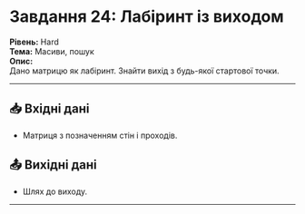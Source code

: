 # Завдання 24: Лабіринт із виходом
**Рівень:** Hard  
**Тема:** Масиви, пошук  
**Опис:**  
Дано матрицю як лабіринт. Знайти вихід з будь-якої стартової точки.

---
## 📥 Вхідні дані
- Матриця з позначенням стін і проходів.

## 📤 Вихідні дані
- Шлях до виходу.

---